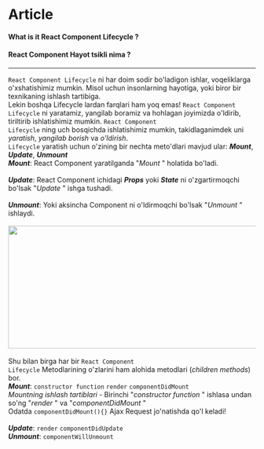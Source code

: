 # Article
#### What is it React Component Lifecycle ?
#### React Component Hayot tsikli nima ?

***
<code>React Component Lifecycle</code> ni har doim sodir bo'ladigon ishlar, voqeliklarga o'xshatishimiz mumkin. Misol uchun insonlarning hayotiga, 
yoki biror bir texnikaning ishlash tartibiga. <br/> Lekin boshqa Lifecycle lardan farqlari ham yoq emas! <code>React Component Lifecycle</code>  ni yaratamiz, yangilab boramiz va hohlagan joyimizda o'ldirib, tiriltirib ishlatishimiz mumkin.
<code>React Component Lifecycle</code> ning uch bosqichda ishlatishimiz mumkin, takidlaganimdek uni _yaratish_, _yangilab borish_ va  _o'ldirish_. <br /> <code>Lifecycle</code> yaratish uchun o'zining bir nechta meto'dlari mavjud ular: ***Mount***,  ***Update***,  ***Unmount***  <br/>
***Mount***: React Component yaratilganda "_Mount_ " holatida bo'ladi. <br/> <br/>
***Update***: React Component ichidagi ***Props*** yoki ***State*** ni o'zgartirmoqchi bo'lsak "_Update_ " ishga tushadi. <br/> <br/>
***Unmount***: Yoki aksincha Component ni o'ldirmoqchi bo'lsak "_Unmount_ " ishlaydi. <br/> <br/> 
<img src="https://miro.medium.com/max/446/1*e_kVCG_KA1XLT_14b9iEfg.png" height="250px" width="580x" /> <br /> <br />
Shu bilan birga har bir <code>React Component Lifecycle</code> Metodlarining o'zlarini ham alohida metodlari (_children methods_) bor. <br/>
***Mount***: <code>constructor function</code> <code>render</code> <code>componentDidMount</code> <br> 
_Mountning ishlash tartiblari_ - Birinchi "_constructor function_ " ishlasa undan so'ng "_render_ " va "_componentDidMount_ " <br>
Odatda <code>componentDidMount(){}</code> Ajax Request jo'natishda qo'l keladi! <br> 
<img src="">  <br> <br>
***Update***: <code>render</code> <code>componentDidUpdate</code> <br>
***Unmount***: <code>componentWillUnmount</code> <br>
